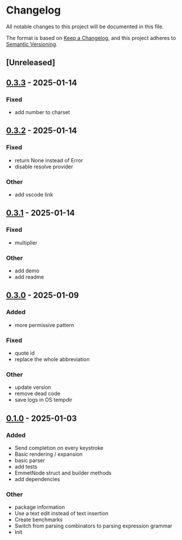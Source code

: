 # Changelog

All notable changes to this project will be documented in this file.

The format is based on [Keep a Changelog](https://keepachangelog.com/en/1.0.0/),
and this project adheres to [Semantic Versioning](https://semver.org/spec/v2.0.0.html).

## [Unreleased]

## [0.3.3](https://github.com/lrangell/phlex-emmet-lsp/compare/v0.3.2...v0.3.3) - 2025-01-14

### Fixed

- add number to charset

## [0.3.2](https://github.com/lrangell/phlex-emmet-lsp/compare/v0.3.1...v0.3.2) - 2025-01-14

### Fixed

- return None instead of Error
- disable resolve provider

### Other

- add vscode link

## [0.3.1](https://github.com/lrangell/phlex-emmet-lsp/compare/v0.3.0...v0.3.1) - 2025-01-14

### Fixed

- multiplier

### Other

- add demo
- add readme

## [0.3.0](https://github.com/lrangell/phlex-emmet-lsp/compare/v0.2.0...v0.3.0) - 2025-01-09

### Added

- more permissive pattern

### Fixed

- quote id
- replace the whole abbreviation

### Other

- update version
- remove dead code
- save logs in OS tempdir

## [0.1.0](https://github.com/lrangell/phlex-emmet-lsp/releases/tag/v0.1.0) - 2025-01-03

### Added

- Send completion on every keystroke
- Basic rendering / expansion
- basic parser
- add tests
- EmmetNode struct and builder methods
- add dependencies

### Other

- package information
- Use a text edit instead of text insertion
- Create benchmarks
- Switch from parsing combinators to parsing expression grammar
- Init
